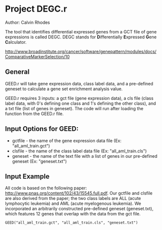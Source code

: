 # Project DEGC.r

Author: Calvin Rhodes

The tool that identifies differential expressed genes from a GCT file of gene expressions is called DEGC. DEGC stands for **D**ifferentially **E**xpressed **G**ene **C**alculator.

http://www.broadinstitute.org/cancer/software/genepattern/modules/docs/ComparativeMarkerSelection/10

## General
GEED.r will take gene expression data, class label data, and a pre-defined geneset to calculate a gene set enrichment analysis value.

GEED.r requires 3 inputs: a gct file (gene expression data), a cls file (class label data, with 0's defining one class and 1's defining the other class), and a txt file (list of genes in geneset). The code will run after loading the function from the GEED.r file.

## Input Options for GEED:

* gctfile - the name of the gene expression data file (Ex: "all_aml_train.gct")
* clsfile - the name of the class label data file (Ex: "all_aml_train.cls")
* geneset - the name of the text file with a list of genes in our pre-defined geneset (Ex: "geneset.txt")

## Input Example

All code is based on the following paper: http://www.pnas.org/content/102/43/15545.full.pdf. Our gctfile and clsfile are also derived from the paper; the two class labels are ALL (acute lymphocytic leukemia) and AML (acute myelogenous leukemia). We incorporated an arbitrarily constructed pre-defined geneset (geneset.txt), which features 12 genes that overlap with the data from the gct file.

```{r}
GEED("all_aml_train.gct", "all_aml_train.cls", "geneset.txt")
```

